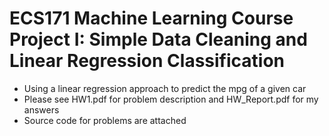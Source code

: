 # ECS171 Machine Learning Course Project I: Simple Data Cleaning and Linear Regression Classification

- Using a linear regression approach to predict the mpg of a given car
- Please see HW1.pdf for problem description and HW_Report.pdf for my answers
- Source code for problems are attached
